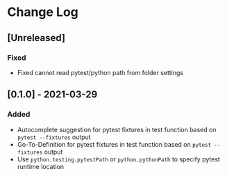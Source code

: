 # Change Log

## [Unreleased]

### Fixed

- Fixed cannot read pytest/python path from folder settings

## [0.1.0] - 2021-03-29

### Added

- Autocomplete suggestion for pytest fixtures in test function based on `pytest --fixtures` output
- Go-To-Definition for pytest fixtures in test function based on `pytest --fixtures` output
- Use `python.testing.pytestPath` or `python.pythonPath` to specify pytest runtime location

